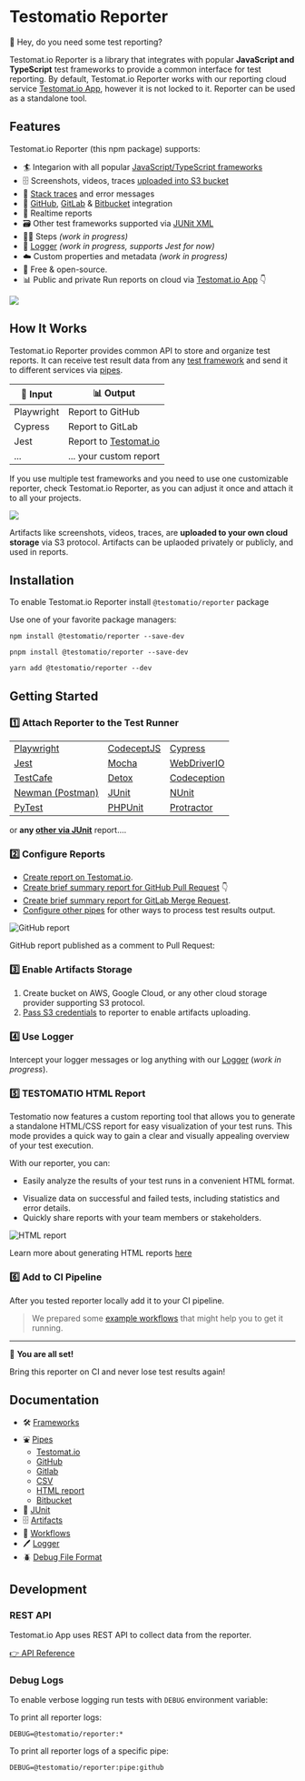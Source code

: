 # Testomatio Reporter

👋 Hey, do you need some test reporting?

Testomat.io Reporter is a library that integrates with popular **JavaScript and TypeScript** test frameworks to provide a common interface for test reporting. By default, Testomat.io Reporter works with our reporting cloud service [Testomat.io App](https://testomat.io), however it is not locked to it. Reporter can be used as a standalone tool.

## Features

Testomat.io Reporter (this npm package) supports:

- 🏄 Integarion with all popular [JavaScript/TypeScript frameworks](./docs/frameworks.md)
- 🗄️ Screenshots, videos, traces [uploaded into S3 bucket](./docs/artifacts.md)
- 🔎 [Stack traces](./docs/stacktrace.md) and error messages
- 🐙 [GitHub](./docs/pipes/github.md), [GitLab](./docs/pipes/gitlab.md) & [Bitbucket](./docs/pipes/bitbucket.md) integration
- 🚅 Realtime reports
- 🗃️ Other test frameworks supported via [JUNit XML](./docs/junit.md)
- 🚶‍♀️ Steps _(work in progress)_
- 📄 [Logger](./docs/logger.md) _(work in progress, supports Jest for now)_
- ☁️ Custom properties and metadata _(work in progress)_
- 💯 Free & open-source.
- 📊 Public and private Run reports on cloud via [Testomat.io App](https://testomat.io) 👇

![](./docs/images/app.png)

## How It Works

Testomat.io Reporter provides common API to store and organize test reports.
It can receive test result data from any [test framework](./docs/frameworks.md) and send it to different services via [pipes](./docs/pipes.md).

| 🌊 Input   | 📊 Output                                    |
| ---------- | -------------------------------------------- |
| Playwright | Report to GitHub                             |
| Cypress    | Report to GitLab                             |
| Jest       | Report to [Testomat.io](https://testomat.io) |
| ...        | ... your custom report                       |

If you use multiple test frameworks and you need to use one customizable reporter, check Testomat.io Reporter, as you can adjust it once and attach it to all your projects.

![](./docs/images/reporter-architecture.png)

Artifacts like screenshots, videos, traces, are **uploaded to your own cloud storage** via S3 protocol. Artifacts can be uplaoded privately or publicly, and used in reports.

## Installation

To enable Testomat.io Reporter install `@testomatio/reporter` package

Use one of your favorite package managers:

```
npm install @testomatio/reporter --save-dev
```

```
pnpm install @testomatio/reporter --save-dev
```

```
yarn add @testomatio/reporter --dev
```

## Getting Started

### 1️⃣ Attach Reporter to the Test Runner

|                                                 |                                               |                                                           |
| ----------------------------------------------- | --------------------------------------------- | --------------------------------------------------------- |
| [Playwright](./docs/frameworks.md#playwright)   | [CodeceptJS](./docs/frameworks.md#CodeceptJS) | [Cypress](./docs/frameworks.md#Cypress)                   |
| [Jest](./docs/frameworks.md#Jest)               | [Mocha](./docs/frameworks.md#Mocha)           | [WebDriverIO](./docs/frameworks.md#WebDriverIO)           |
| [TestCafe](./docs/frameworks.md#TestCafe)       | [Detox](./docs/frameworks.md#Detox)           | [Codeception](https://github.com/testomatio/php-reporter) |
| [Newman (Postman)](./docs/frameworks.md#Newman) | [JUnit](./docs/junit.md#junit)                | [NUnit](./docs/junit.md#nunit)                            |
| [PyTest](./docs/junit.md#pytest)                | [PHPUnit](./docs/junit.md#phpunit)            | [Protractor](./docs/frameworks.md#protractor)             |

or **any [other via JUnit](./docs/junit.md)** report....

### 2️⃣ Configure Reports

- [Create report on Testomat.io](./docs/pipes/testomatio.md).
- [Create brief summary report for GitHub Pull Request](./docs/pipes/github.md) 👇
- [Create brief summary report for GitLab Merge Request](./docs/pipes/gitlab.md).
- [Configure other pipes](./docs/pipes/md) for other ways to process test results output.

![GitHub report](./docs/pipes/images/github.png)

GitHub report published as a comment to Pull Request:

### 3️⃣ Enable Artifacts Storage

1. Create bucket on AWS, Google Cloud, or any other cloud storage provider supporting S3 protocol.
2. [Pass S3 credentials](./docs/artifacts.md) to reporter to enable artifacts uploading.

### 4️⃣ Use Logger

Intercept your logger messages or log anything with our [Logger](./docs/logger.md) (_work in progress_).

### 5️⃣ TESTOMATIO HTML Report

Testomatio now features a custom reporting tool that allows you to generate a standalone HTML/CSS report for easy visualization of your test runs. This mode provides a quick way to gain a clear and visually appealing overview of your test execution.

With our reporter, you can:

- Easily analyze the results of your test runs in a convenient HTML format.

* Visualize data on successful and failed tests, including statistics and error details.
* Quickly share reports with your team members or stakeholders.

![HTML report](./docs/images/html_reporter_example.gif)

Learn more about generating HTML reports [here](./docs/pipes/html.md)

### 6️⃣ Add to CI Pipeline

After you tested reporter locally add it to your CI pipeline.

> We prepared some [example workflows](./docs/workflows.md) that might help you to get it running.

---

🎉 **You are all set!**

Bring this reporter on CI and never lose test results again!

## Documentation

- 🛠️ [Frameworks](./docs/frameworks.md)
- ⛲ [Pipes](./docs/pipes.md)
  - [Testomat.io](./docs/pipes/testomatio.md)
  - [GitHub](./docs/pipes/github.md)
  - [Gitlab](./docs/pipes/gitlab.md)
  - [CSV](./docs/pipes/csv.md)
  - [HTML report](./docs/pipes/html.md)
  - [Bitbucket](./docs/pipes/bitbucket.md)
- 📓 [JUnit](./docs/junit.md)
- 🗄️ [Artifacts](./docs/artifacts.md)
- 🔂 [Workflows](./docs/workflows.md)
- 🖊️ [Logger](./docs/logger.md)
- 🪲 [Debug File Format](./docs/debug-file-format.md)

## Development

### REST API

Testomat.io App uses REST API to collect data from the reporter.

[👉 API Reference](https://testomatio.github.io/reporter/)

### Debug Logs

To enable verbose logging run tests with `DEBUG` environment variable:

To print all reporter logs:

```
DEBUG=@testomatio/reporter:*
```

To print all reporter logs of a specific pipe:

```
DEBUG=@testomatio/reporter:pipe:github
```
